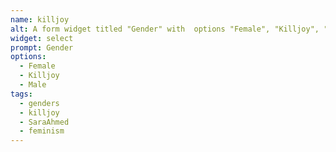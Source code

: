 ```yaml
---
name: killjoy
alt: A form widget titled "Gender" with  options "Female", "Killjoy", "Male"
widget: select
prompt: Gender
options:
  - Female
  - Killjoy
  - Male
tags:
  - genders
  - killjoy
  - SaraAhmed
  - feminism
---
```

